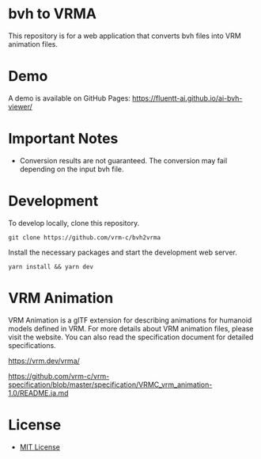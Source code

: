 # bvh to VRMA

This repository is for a web application that converts bvh files into VRM animation files.

# Demo

A demo is available on GitHub Pages:
https://fluentt-ai.github.io/ai-bvh-viewer/

# Important Notes

- Conversion results are not guaranteed. The conversion may fail depending on the input bvh file.

# Development

To develop locally, clone this repository.

```
git clone https://github.com/vrm-c/bvh2vrma
```

Install the necessary packages and start the development web server.

```
yarn install && yarn dev
```

# VRM Animation

VRM Animation is a glTF extension for describing animations for humanoid models defined in VRM. For more details about VRM animation files, please visit the website. You can also read the specification document for detailed specifications.

https://vrm.dev/vrma/

https://github.com/vrm-c/vrm-specification/blob/master/specification/VRMC_vrm_animation-1.0/README.ja.md

# License

- [MIT License](./LICENSE.txt)
